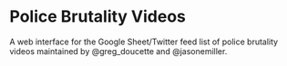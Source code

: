 # Police Brutality Videos
A web interface for the Google Sheet/Twitter feed list of police brutality videos maintained by @greg_doucette and @jasonemiller.